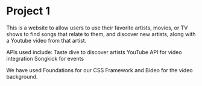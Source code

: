 # Project 1

This is a website to allow users to use their favorite artists, movies, or TV shows to find songs that relate to them, and discover new artists, along with a Youtube video from that artist.

APIs used include: Taste dive to discover artists YouTube API for video integration Songkick for events

We have used Foundations for our CSS Framework and Bideo for the video background.
